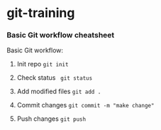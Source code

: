 # git-training

### Basic Git workflow cheatsheet

Basic Git workflow:

1. Init repo ```git init```

2. Check status ``` git status```

3. Add modified files ```git add .```

4. Commit changes
```git commit -m "make change"```

5. Push changes ```git push```